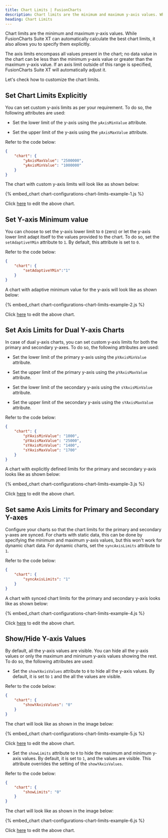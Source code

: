 ```yaml
---
title: Chart Limits | FusionCharts
description: Chart limits are the minimum and maximum y-axis values. While FusionCharts Suite XT can automatically calculate the best chart limits.
heading: Chart Limits
---
```


Chart limits are the minimum and maximum y-axis values. While FusionCharts Suite XT can automatically calculate the best chart limits, it also allows you to specify them explicitly.

The axis limits encompass all values present in the chart; no data value in the chart can be less than the minimum y-axis value or greater than the maximum y-axis value. If an axis limit outside of this range is specified, FusionCharts Suite XT will automatically adjust it.

Let's check how to customize the chart limits.

## Set Chart Limits Explicitly

You can set custom y-axis limits as per your requirement. To do so, the following attributes are used:

* Set the lower limit of the y-axis using the `yAxisMinValue` attribute. 

* Set the upper limit of the y-axis using the `yAxisMaxValue` attribute.

Refer  to the code below:

```json
{
    "chart": {
        "yAxisMaxValue": "2500000",
        "yAxisMinValue": "1000000"
    }
}
```

The chart with custom y-axis limits will look like as shown below:

{% embed_chart chart-configurations-chart-limits-example-1.js %}

Click [here](http://jsfiddle.net/fusioncharts/8qfgrdxw/) to edit the above chart.

## Set Y-axis Minimum value

You can choose to set the y-axis lower limit to `0` (zero) or let the y-axis lower limit adapt itself to the values provided to the chart. To do so, set the `setAdaptiveYMin` attribute to `1`. By default, this attribute is set to `0`.

Refer to the code below:

```json
{
    "chart": {
        "setAdaptiveYMin":"1"
    }
}
```

A chart with adaptive minimum value for the y-axis will look like as shown below:

{% embed_chart chart-configurations-chart-limits-example-2.js %}

Click [here](http://jsfiddle.net/fusioncharts/cs89448w/) to edit the above chart.

## Set Axis Limits for Dual Y-axis Charts

In case of dual y-axis charts, you can set custom y-axis limits for both the primary and secondary y-axes. To do so, the following attributes are used:

* Set the lower limit of the primary y-axis using the `pYAxisMinValue` attribute.

* Set the upper limit of the primary y-axis using the `pYAxisMaxValue` attribute.

* Set the lower limit of the secondary y-axis using the `sYAxisMinValue` attribute.

* Set the upper limit of the secondary y-axis using the `sYAxisMaxValue` attribute.

Refer to the code below:

```json
{
    "chart": {
        "pYAxisMinValue": "1000",
        "pYAxisMaxValue": "25000",
        "sYAxisMinValue": "1400",
        "sYAxisMaxValue": "1700"
    }
}
```

A chart with explicitly defined limits for the primary and secondary y-axis looks like as shown below:

{% embed_chart chart-configurations-chart-limits-example-3.js %}

Click [here](http://jsfiddle.net/fusioncharts/4azzajgL/) to edit the above chart.

## Set same Axis Limits for Primary and Secondary Y-axes

Configure your charts so that the chart limits for the primary and secondary y-axes are synced. For charts with static data, this can be done by specifying the minimum and maximum y-axis values, but this won't work for dynamic chart data. For dynamic charts, set the `syncAxisLimits` attribute to `1`. 

Refer  to the code below:

```json
{
    "chart": {
        "syncAxisLimits": "1"
    }
}
```

A chart with synced chart limits for the primary and secondary y-axis looks like as shown below:

{% embed_chart chart-configurations-chart-limits-example-4.js %}

Click [here](http://jsfiddle.net/fusioncharts/7wo4mv5r/) to edit the above chart.

## Show/Hide Y-axis Values

By default, all the y-axis values are visible. You can hide all the y-axis values or only the maximum and minimum y-axis values showing the rest. To do so, the following attributes are used:

* Set the `showYAxisValues` attribute to `0` to hide all the y-axis values. By default, it is set to `1` and the all the values are visible.

Refer  to the code below:

```json
{
    "chart": {
        "showYAxisValues": "0"
    }
}
```

The chart will look like as shown in the image below:

{% embed_chart chart-configurations-chart-limits-example-5.js %}

Click [here](http://jsfiddle.net/fusioncharts/14srsdrw/) to edit the above chart.

* Set the `showLimits` attribute to `0` to hide the maximum and minimum y-axis values. By default, it is set to `1`, and the values are visible. This attribute overrides the setting of the `showYAxisValues`.

Refer  to the code below:

```json
{
    "chart": {
        "showLimits": "0"
    }
}
```

The chart will look like as shown in the image below:

{% embed_chart chart-configurations-chart-limits-example-6.js %}

Click [here](http://jsfiddle.net/fusioncharts/h2fzxqbr/) to edit the above chart.